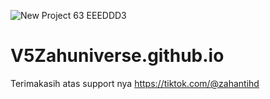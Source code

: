 ![New Project 63  EEEDDD3](https://github.com/V5Zahuniverse/V5Zahuniverse.github.io/assets/142697692/41aa8c9b-fc74-422c-89fc-a5ea6e60b7eb)
# V5Zahuniverse.github.io
Terimakasih atas support nya
https://tiktok.com/@zahantihd
